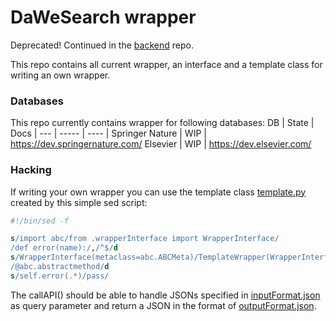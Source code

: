 # DaWeSearch wrapper
Deprecated! Continued in the [backend](https://github.com/DaWeSearch/backend) repo.

This repo contains all current wrapper, an interface and a template class for writing an own wrapper.

### Databases
This repo currently contains wrapper for following databases:
DB  | State | Docs |
--- | ----- | ---- |
Springer Nature | WIP | <https://dev.springernature.com/>
Elsevier | WIP | <https://dev.elsevier.com/>

### Hacking
If writing your own wrapper you can use the template class [template.py](template.py) created by this simple sed script:
```sed
#!/bin/sed -f

s/import abc/from .wrapperInterface import WrapperInterface/
/def error(name):/,/^$/d
s/WrapperInterface(metaclass=abc.ABCMeta)/TemplateWrapper(WrapperInterface)/
/@abc.abstractmethod/d
s/self.error(.*)/pass/
```

The callAPI() should be able to handle JSONs specified in [inputFormat.json](inputFormat.json) as query parameter and return a JSON in the format of [outputFormat.json](outputFormat.json).

